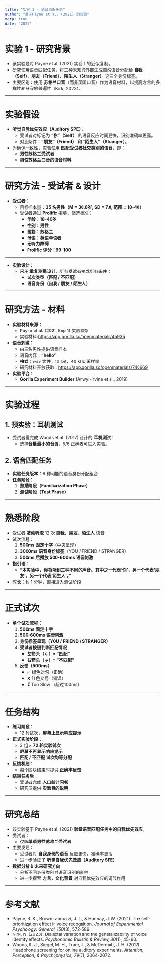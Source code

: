 ```yaml
---
title: "实验 1 - 语音匹配任务"
author: "基于Payne et al. (2021) 的实验"
marp: true
date: "2025"
---
```


# 实验 1 - 研究背景

- 该实验是对 Payne et al. (2021) 实验 1 的近似复制。
- 研究使用语音匹配任务，将三种未知的外部生成自然语音分配给 **自我（Self）、朋友（Friend）、陌生人（Stranger）** 这三个身份标签。
- 主要区别：使用 **苏格兰口音**（而非英国口音）作为语音材料，以提高方言的多样性和研究的普遍性（Kirk, 2023）。

---

# 实验假设

- **听觉自我优先效应（Auditory SPE）**：
  - 受试者对标记为 **“你”（Self）** 的语音反应时间更快，识别准确率更高。
  - 对比条件：**“朋友”（Friend） 和 “陌生人”（Stranger）**。
- 为确保一致性，实验使用 **匹配受试者社交类别的语音**，即：
  - **男性苏格兰受试者**
  - **男性苏格兰口音的语音材料**

---

# 研究方法 - 受试者 & 设计

- **受试者：**
  - 目标样本量：**35 名男性（M = 30.8岁, SD = 7.0, 范围 = 18-40）**
  - 受试者通过 **Prolific** 招募，筛选标准：
    - **年龄：18-40岁**
    - **性别：男性**
    - **国籍：苏格兰**
    - **母语：英语单语者**
    - **无听力障碍**
    - **Prolific 评分：99-100**
---

- **实验设计：**  
  - 采用 **重复测量设计**，所有受试者完成所有条件：
    - **试次类型（匹配 / 不匹配）**
    - **语音身份（自我 / 朋友 / 陌生人）**

---

# 研究方法 - 材料

- **实验材料来源：**
  - Payne et al. (2021, Exp 1) 实验框架
  - 实验材料:https://app.gorilla.sc/openmaterials/45935
- **语音刺激：**
  - 由三名男性提供语音样本
  - 语音内容：**“hello”**
  - **格式**：wav 文件，16-bit，48 kHz 采样率
  - 研究材料开放获取：https://app.gorilla.sc/openmaterials/740669
- **实验平台**：
  - **Gorilla Experiment Builder** (Anwyl-Irvine et al., 2019)

---

# 实验过程

## 1. 预实验：耳机测试
- 受试者需完成 Woods et al. (2017) 设计的 **耳机测试**：
  - 选择**音量最小的音调**，5/6 正确者可进入实验。

## 2. 语音匹配任务
- **实验任务版本**：6 种可能的语音身份分配组合
- **任务阶段：**
  1. **熟悉阶段（Familiarization Phase）**
  2. **测试阶段（Test Phase）**

---

# 熟悉阶段

- 受试者 **被动听取** 12 次 **自我、朋友、陌生人** 语音
- 试次流程：
  1. **500ms 固定十字**（中央呈现）
  2. **3000ms 语音身份标签**（YOU / FRIEND / STRANGER）
  3. **500ms 后播放 500-600ms 语音刺激**
- **指引语**：
  - **“本实验中，你将听到三种不同的声音。其中之一代表‘你’，另一个代表‘朋友’，另一个代表‘陌生人’。”**
- **时长**：约 1 分钟，直接进入测试阶段

---

# 正式试次

- **单个试次流程：**
  1. **500ms 固定十字**
  2. **500-600ms 语音刺激**
  3. **身份标签呈现（YOU / FRIEND / STRANGER）**
  4. **受试者按键判断匹配情况**
     - **左箭头（←）= “匹配”**
     - **右箭头（→）= “不匹配”**
  5. **反馈（500ms）**
     - ✅ 绿色对勾（正确）
     - ❌ 红色叉号（错误）
     - ⏳ Too Slow （超过100ms）

---

# 任务结构

- **练习阶段**：
  - 12 轮试次，**屏幕上显示响应提示**
- **正式实验阶段**：
  - 3 组 × **72 轮实验试次**
  - **屏幕不再显示响应提示**
  - **匹配 / 不匹配 试次均等分配**
- **反馈机制**：
  - 每个区块结束时提供 **正确率反馈**
- **结束任务后**：
  - 受试者完成 **人口统计问卷**
  - 研究员提供 **实验目的说明**

---

# 研究总结

- 该实验基于 Payne et al. (2021) **验证语音匹配任务中的自我优先效应**。
- 受试者：
  - 仅限**单语男性苏格兰受试者**
- 主要发现：
  - 受试者对 **自我身份的语音** 反应更快，准确率更高
  - 进一步验证了 **听觉自我优先效应（Auditory SPE）**
- **数据分析 & 未来研究方向**
  - 分析不同身份类别对语音识别的影响
  - 进一步探索 **方言、文化背景** 对自我优先效应的调节作用

---

# 参考文献

- Payne, B. K., Brown-Iannuzzi, J. L., & Hannay, J. W. (2021). The self-prioritization effect in voice recognition. *Journal of Experimental Psychology: General, 150*(3), 572-589.
- Kirk, N. (2023). Dialectal variation and the generalizability of voice identity effects. *Psychonomic Bulletin & Review, 30*(1), 45-60.
- Woods, K. J., Siegel, M. H., Traer, J., & McDermott, J. H. (2017). Headphone screening for online auditory experiments. *Attention, Perception, & Psychophysics, 79*(7), 2064-2072.

